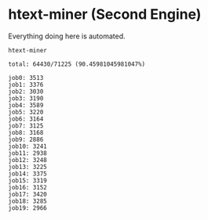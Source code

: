 # htext-miner (Second Engine)

Everything doing here is automated.

```
htext-miner

total: 64430/71225 (90.45981045981047%)

job0: 3513
job1: 3376
job2: 3030
job3: 3190
job4: 3589
job5: 3220
job6: 3164
job7: 3125
job8: 3168
job9: 2886
job10: 3241
job11: 2938
job12: 3248
job13: 3225
job14: 3375
job15: 3319
job16: 3152
job17: 3420
job18: 3285
job19: 2966
```
